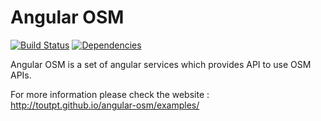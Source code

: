 Angular OSM
===========

[![Build Status](https://travis-ci.org/toutpt/angular-osm.svg?branch=master)](https://travis-ci.org/toutpt/angular-osm) [![Dependencies](https://david-dm.org/toutpt/angular-osm.svg)](https://david-dm.org/toutpt/angular-osm)

Angular OSM is a set of angular services which provides API to use OSM APIs.

For more information please check the website : http://toutpt.github.io/angular-osm/examples/
